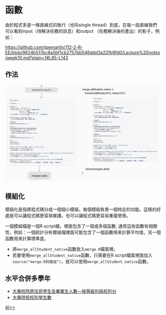 # 函數

由於程式多是一條直線式的執行（也叫single thread）到底，在每一段直線我們可以看到input（待解決任務的訊息）和output （任務解決後的產出）的影子，例如： 

https://github.com/tpemartin/112-2-R-EE/blob/9624b517bc8a5bf1cb2757bb546ddd3a22fb9fd0/Lecture%20notes/week10.md?plain=1#L85-L143

## 作法

[![](../img/2024-04-28-06-22-46.png)](https://www.figma.com/file/JF501BeiuwS0C1Hz0tfCyh/teaching-R?type=whiteboard&node-id=26-155&t=qoKsCm8otfQtDuNQ-4)

## 模組化

模組化是指將程式碼分成一個個小模組，每個模組負責一個特定的功能。這樣的好處是可以讓程式碼更容易維護，也可以讓程式碼更容易重複使用。

一個模組檔是一個R script檔，裡面包含了一個或多個函數, 通常這些函數有相關性，例如：一個統計分析模組檔裡面可能包含了一個函數用來計算平均值，另一個函數用來計算標準差。

  - 將`merge_allStudent_native`函數放入`merge.R`檔案裡。  
  - 若要使用`merge_allStudent_native`函數，只需要在R script檔案裡面加入`source("merge.R的路徑")`，就可以使用`merge_allStudent_native`函數。

## 水平合併多學年


- [大專校院原住民學生及畢業生人數—按等級別與校別分](https://data.gov.tw/dataset/33514)  
- [大專院校校別學生數](https://data.gov.tw/dataset/6231)

[AI>>](./week11-prompt.md#水平合併多學年)
